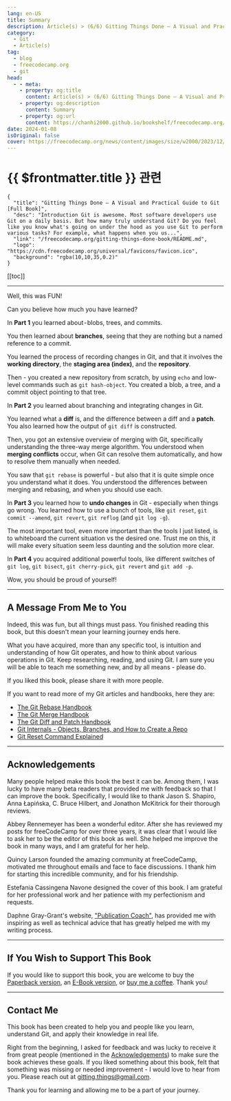 ```yaml
---
lang: en-US
title: Summary
description: Article(s) > (6/6) Gitting Things Done – A Visual and Practical Guide to Git [Full Book]
category: 
  - Git
  - Article(s)
tag: 
  - blog
  - freecodecamp.org
  - git
head:
  - - meta:
    - property: og:title
      content: Article(s) > (6/6) Gitting Things Done – A Visual and Practical Guide to Git [Full Book] 
    - property: og:description
      content: Summary
    - property: og:url
      content: https://chanhi2000.github.io/bookshelf/freecodecamp.org/gitting-things-done-book/summary.html
date: 2024-01-08
isOriginal: false
cover: https://freecodecamp.org/news/content/images/size/w2000/2023/12/Gitting-Things-Done-Cover-with-Photo.png
---
```


# {{ $frontmatter.title }} 관련

```component VPCard
{
  "title": "Gitting Things Done – A Visual and Practical Guide to Git [Full Book]",
  "desc": "Introduction Git is awesome. Most software developers use Git on a daily basis. But how many truly understand Git? Do you feel like you know what's going on under the hood as you use Git to perform various tasks? For example, what happens when you us...",
  "link": "/freecodecamp.org/gitting-things-done-book/README.md",
  "logo": "https://cdn.freecodecamp.org/universal/favicons/favicon.ico",
  "background": "rgba(10,10,35,0.2)"
}
```

[[toc]]

---

<SiteInfo
  name="Gitting Things Done – A Visual and Practical Guide to Git [Full Book]"
  desc="Introduction Git is awesome. Most software developers use Git on a daily basis. But how many truly understand Git? Do you feel like you know what's going on under the hood as you use Git to perform various tasks? For example, what happens when you us..."
  url="https://freecodecamp.org/news/gitting-things-done-book/"
  logo="https://cdn.freecodecamp.org/universal/favicons/favicon.ico"
  preview="https://freecodecamp.org/news/content/images/size/w2000/2023/12/Gitting-Things-Done-Cover-with-Photo.png"/>

Well, this was FUN!

Can you believe how much you have learned?

In **Part 1** you learned about - blobs, trees, and commits.

You then learned about **branches**, seeing that they are nothing but a named reference to a commit.

You learned the process of recording changes in Git, and that it involves the **working directory**, the **staging area (index)**, and the **repository**.

Then - you created a new repository from scratch, by using `echo` and low-level commands such as `git hash-object`. You created a blob, a tree, and a commit object pointing to that tree.

In **Part 2** you learned about branching and integrating changes in Git.

You learned what a **diff** is, and the difference between a diff and a **patch**. You also learned how the output of `git diff` is constructed.

Then, you got an extensive overview of merging with Git, specifically understanding the three-way merge algorithm. You understood when **merging conflicts** occur, when Git can resolve them automatically, and how to resolve them manually when needed.

You saw that `git rebase` is powerful - but also that it is quite simple once you understand what it does. You understood the differences between merging and rebasing, and when you should use each.

In **Part 3** you learned how to **undo changes** in Git - especially when things go wrong. You learned how to use a bunch of tools, like `git reset`, `git commit --amend`, `git revert`, `git reflog` (and `git log -g`).

The most important tool, even more important than the tools I just listed, is to whiteboard the current situation vs the desired one. Trust me on this, it will make every situation seem less daunting and the solution more clear.

In **Part 4** you acquired additional powerful tools, like different switches of `git log`, `git bisect`, `git cherry-pick`, `git revert` and `git add -p`.

Wow, you should be proud of yourself!

---

## A Message From Me to You

Indeed, this was fun, but all things must pass. You finished reading this book, but this doesn't mean your learning journey ends here.

What you have acquired, more than any specific tool, is intuition and understanding of how Git operates, and how to think about various operations in Git. Keep researching, reading, and using Git. I am sure you will be able to teach me something new, and by all means - please do.

If you liked this book, please share it with more people.

If you want to read more of my Git articles and handbooks, here they are:

- [The Git Rebase Handbook](/freecodecamp.org/git-rebase-handbook.md)
- [The Git Merge Handbook](/freecodecamp.org/the-definitive-guide-to-git-merge.md)
- [The Git Diff and Patch Handbook](/freecodecamp.org/git-diff-and-patch.md)
- [Git Internals - Objects, Branches, and How to Create a Repo](/freecodecamp.org/git-internals-objects-branches-create-repo.md)
- [Git Reset Command Explained](/freecodecamp.org/save-the-day-with-git-reset.md)

---

## Acknowledgements

Many people helped make this book the best it can be. Among them, I was lucky to have many beta readers that provided me with feedback so that I can improve the book. Specifically, I would like to thank Jason S. Shapiro, Anna Łapińska, C. Bruce Hilbert, and Jonathon McKitrick for their thorough reviews.

Abbey Rennemeyer has been a wonderful editor. After she has reviewed my posts for freeCodeCamp for over three years, it was clear that I would like to ask her to be the editor of this book as well. She helped me improve the book in many ways, and I am grateful for her help.

Quincy Larson founded the amazing community at freeCodeCamp, motivated me throughout emails and face to face discussions. I thank him for starting this incredible community, and for his friendship.

Estefania Cassingena Navone designed the cover of this book. I am grateful for her professional work and her patience with my perfectionism and requests.

Daphne Gray-Grant's website, [<FontIcon icon="fas fa-globe"/>"Publication Coach"](https://publicationcoach.com/), has provided me with inspiring as well as technical advice that has greatly helped me with my writing process.

---

## If You Wish to Support This Book

If you would like to support this book, you are welcome to buy the [<FontIcon icon="fa-brands fa-amazon"/>Paperback version](https://amazon.com/dp/B0CQXTJ5V5), an [<FontIcon icon="fas fa-globe"/>E-Book version](https://buymeacoffee.com/omerr/e/197232), or [<FontIcon icon="fas fa-globe"/>buy me a coffee](https://buymeacoffee.com/omerr). Thank you!

---

## Contact Me

This book has been created to help you and people like you learn, understand Git, and apply their knowledge in real life. 

Right from the beginning, I asked for feedback and was lucky to receive it from great people (mentioned in the [Acknowledgements](#heading-acknowledgements)) to make sure the book achieves these goals. If you liked something about this book, felt that something was missing or needed improvement - I would love to hear from you. Please reach out at [<FontIcon icon="fas fa-envelope"/>gitting.things@gmail.com](mailto:gitting.things@gmail.com).

Thank you for learning and allowing me to be a part of your journey.

